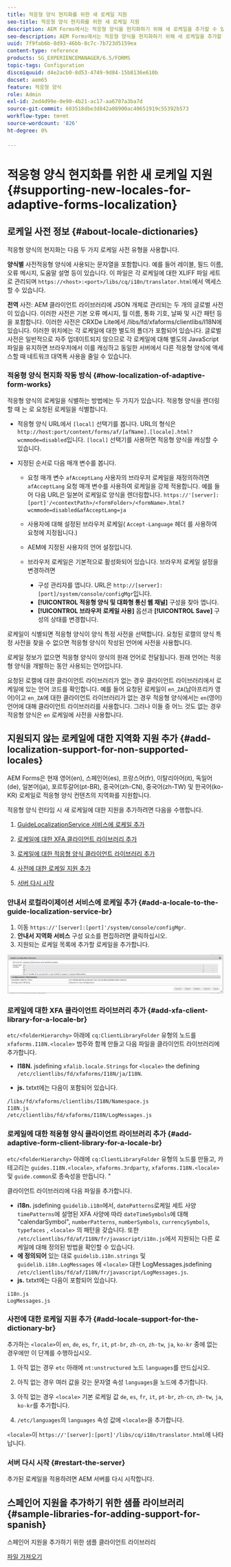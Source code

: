 ```yaml
---
title: 적응형 양식 현지화를 위한 새 로케일 지원
seo-title: 적응형 양식 현지화를 위한 새 로케일 지원
description: AEM Forms에서는 적응형 양식을 현지화하기 위해 새 로케일을 추가할 수 있습니다. 기본적으로 지원되는 로케일은 영어, 프랑스어, 독일어 및 일본어입니다.
seo-description: AEM Forms에서는 적응형 양식을 현지화하기 위해 새 로케일을 추가할 수 있습니다. 기본적으로 지원되는 로케일은 영어, 프랑스어, 독일어 및 일본어입니다.
uuid: 7f9fab6b-8d93-46bb-8c7c-7b723d5159ea
content-type: reference
products: SG_EXPERIENCEMANAGER/6.5/FORMS
topic-tags: Configuration
discoiquuid: d4e2acb0-8d53-4749-9d84-15b8136e610b
docset: aem65
feature: 적응형 양식
role: Admin
exl-id: 2ed4d99e-0e90-4b21-ac17-aa6707a3ba7d
source-git-commit: 603518dbe3d842a08900ac40651919c55392b573
workflow-type: tm+mt
source-wordcount: '826'
ht-degree: 0%

---
```


# 적응형 양식 현지화를 위한 새 로케일 지원{#supporting-new-locales-for-adaptive-forms-localization}

## 로케일 사전 정보 {#about-locale-dictionaries}

적응형 양식의 현지화는 다음 두 가지 로케일 사전 유형을 사용합니다.

**양식별** 사전적응형 양식에 사용되는 문자열을 포함합니다. 예를 들어 레이블, 필드 이름, 오류 메시지, 도움말 설명 등이 있습니다. 이 파일은 각 로케일에 대한 XLIFF 파일 세트로 관리되며 `https://<host>:<port>/libs/cq/i18n/translator.html`에서 액세스할 수 있습니다.

**전역** 사전: AEM 클라이언트 라이브러리에 JSON 개체로 관리되는 두 개의 글로벌 사전이 있습니다. 이러한 사전은 기본 오류 메시지, 월 이름, 통화 기호, 날짜 및 시간 패턴 등을 포함합니다. 이러한 사전은 CRXDe Lite에서 /libs/fd/xfaforms/clientlibs/I18N에 있습니다. 이러한 위치에는 각 로케일에 대한 별도의 폴더가 포함되어 있습니다. 글로벌 사전은 일반적으로 자주 업데이트되지 않으므로 각 로케일에 대해 별도의 JavaScript 파일을 유지하면 브라우저에서 이를 캐싱하고 동일한 서버에서 다른 적응형 양식에 액세스할 때 네트워크 대역폭 사용을 줄일 수 있습니다.

### 적응형 양식 현지화 작동 방식 {#how-localization-of-adaptive-form-works}

적응형 양식의 로케일을 식별하는 방법에는 두 가지가 있습니다. 적응형 양식을 렌더링할 때 는 로 요청된 로케일을 식별합니다.

* 적응형 양식 URL에서 `[local]` 선택기를 봅니다. URL의 형식은 `http://host:port/content/forms/af/[afName].[locale].html?wcmmode=disabled`입니다. `[local]` 선택기를 사용하면 적응형 양식을 캐싱할 수 있습니다.

* 지정된 순서로 다음 매개 변수를 봅니다.

   * 요청 매개 변수 `afAcceptLang`
사용자의 브라우저 로케일을 재정의하려면 
`afAcceptLang` 요청 매개 변수를 사용하여 로케일을 강제 적용합니다. 예를 들어 다음 URL은 일본어 로케일로 양식을 렌더링합니다.
      `https://'[server]:[port]'/<contextPath>/<formFolder>/<formName>.html?wcmmode=disabled&afAcceptLang=ja`

   * 사용자에 대해 설정된 브라우저 로케일( `Accept-Language` 헤더 를 사용하여 요청에 지정됩니다.)

   * AEM에 지정된 사용자의 언어 설정입니다.

   * 브라우저 로케일은 기본적으로 활성화되어 있습니다. 브라우저 로케일 설정을 변경하려면
      * 구성 관리자를 엽니다. URL은 `http://[server]:[port]/system/console/configMgr`입니다.
      * **[!UICONTROL 적응형 양식 및 대화형 통신 웹 채널]** 구성을 찾아 엽니다.
      * **[!UICONTROL 브라우저 로케일 사용]** 옵션과 **[!UICONTROL Save]** 구성의 상태를 변경합니다.

로케일이 식별되면 적응형 양식이 양식 특정 사전을 선택합니다. 요청된 로캘의 양식 특정 사전을 찾을 수 없으면 적응형 양식이 작성된 언어에 사전을 사용합니다.

로케일 정보가 없으면 적응형 양식이 양식의 원래 언어로 전달됩니다. 원래 언어는 적응형 양식을 개발하는 동안 사용되는 언어입니다.

요청된 로캘에 대한 클라이언트 라이브러리가 없는 경우 클라이언트 라이브러리에서 로케일에 있는 언어 코드를 확인합니다. 예를 들어 요청된 로케일이 `en_ZA`(남아프리카 영어)이고 `en_ZA`에 대한 클라이언트 라이브러리가 없는 경우 적응형 양식에서는 `en`(영어) 언어에 대해 클라이언트 라이브러리를 사용합니다. 그러나 이들 중 어느 것도 없는 경우 적응형 양식은 `en` 로케일에 사전을 사용합니다.

## 지원되지 않는 로케일에 대한 지역화 지원 추가 {#add-localization-support-for-non-supported-locales}

AEM Forms은 현재 영어(en), 스페인어(es), 프랑스어(fr), 이탈리아어(it), 독일어(de), 일본어(ja), 포르투갈어(pt-BR), 중국어(zh-CN), 중국어(zh-TW) 및 한국어(ko-KR) 로케일로 적응형 양식 컨텐츠의 지역화를 지원합니다.

적응형 양식 런타임 시 새 로케일에 대한 지원을 추가하려면 다음을 수행합니다.

1. [GuideLocalizationService 서비스에 로케일 추가](../../forms/using/supporting-new-language-localization.md#p-add-a-locale-to-the-guide-localization-service-br-p)

1. [로케일에 대한 XFA 클라이언트 라이브러리 추가](../../forms/using/supporting-new-language-localization.md#p-add-xfa-client-library-for-a-locale-br-p)

1. [로케일에 대한 적응형 양식 클라이언트 라이브러리 추가](../../forms/using/supporting-new-language-localization.md#p-add-adaptive-form-client-library-for-a-locale-br-p)
1. [사전에 대한 로케일 지원 추가](../../forms/using/supporting-new-language-localization.md#p-add-locale-support-for-the-dictionary-br-p)
1. [서버 다시 시작](../../forms/using/supporting-new-language-localization.md#p-restart-the-server-p)

### 안내서 로컬라이제이션 서비스에 로케일 추가 {#add-a-locale-to-the-guide-localization-service-br}

1. 이동 `https://'[server]:[port]'/system/console/configMgr`.
1. **안내서 지역화 서비스** 구성 요소를 편집하려면 클릭하십시오.
1. 지원되는 로케일 목록에 추가할 로케일을 추가합니다.

![GuideLocalizationService](assets/configservice.png)

### 로케일에 대한 XFA 클라이언트 라이브러리 추가 {#add-xfa-client-library-for-a-locale-br}

`etc/<folderHierarchy>` 아래에 `cq:ClientLibraryFolder` 유형의 노드를 `xfaforms.I18N.<locale>` 범주와 함께 만들고 다음 파일을 클라이언트 라이브러리에 추가합니다.

* **I18N.** jsdefining  `xfalib.locale.Strings` for  `<locale>` the defining  `/etc/clientlibs/fd/xfaforms/I18N/ja/I18N`.

* **js.** txtxt에는 다음이 포함되어 있습니다.

```text
/libs/fd/xfaforms/clientlibs/I18N/Namespace.js
I18N.js
/etc/clientlibs/fd/xfaforms/I18N/LogMessages.js
```

### 로케일에 대한 적응형 양식 클라이언트 라이브러리 추가 {#add-adaptive-form-client-library-for-a-locale-br}

`etc/<folderHierarchy>` 아래에 `cq:ClientLibraryFolder` 유형의 노드를 만들고, 카테고리는 `guides.I18N.<locale>`, `xfaforms.3rdparty`, `xfaforms.I18N.<locale>` 및 `guide.common`로 종속성을 만듭니다. &quot;

클라이언트 라이브러리에 다음 파일을 추가합니다.

* **i18n.** jsdefining `guidelib.i18n`에서,  `datePatterns`로케일 세트 사양 `timePatterns`에 설명된 XFA 사양에 따라  `dateTimeSymbols`에 대해 &quot;calendarSymbol&quot;,  `numberPatterns`,  `numberSymbols`,  `currencySymbols`,  `typefaces` ,  `<locale>`  [ ](https://helpx.adobe.com/content/dam/Adobe/specs/xfa_spec_3_3.pdf)의 패턴을 갖습니다. 또한 `/etc/clientlibs/fd/af/I18N/fr/javascript/i18n.js`에서 지원되는 다른 로케일에 대해 정의된 방법을 확인할 수 있습니다.
* **에 정의되어** 있는 대로  `guidelib.i18n.strings` 및 `guidelib.i18n.LogMessages` 에  `<locale>` 대한 LogMessages.jsdefining  `/etc/clientlibs/fd/af/I18N/fr/javascript/LogMessages.js`.
* **js.** txtxt에는 다음이 포함되어 있습니다.

```text
i18n.js
LogMessages.js
```

### 사전에 대한 로케일 지원 추가 {#add-locale-support-for-the-dictionary-br}

추가하는 `<locale>`이 `en`, `de`, `es`, `fr`, `it`, `pt-br`, `zh-cn`, `zh-tw`, `ja`, `ko-kr` 중에 없는 경우에만 이 단계를 수행하십시오.

1. 아직 없는 경우 `etc` 아래에 `nt:unstructured` 노드 `languages`를 만드십시오.

1. 아직 없는 경우 여러 값을 갖는 문자열 속성 `languages`을 노드에 추가합니다.
1. 아직 없는 경우 `<locale>` 기본 로케일 값 `de`, `es`, `fr`, `it`, `pt-br`, `zh-cn`, `zh-tw`, `ja`, `ko-kr`를 추가합니다.

1. `/etc/languages`의 `languages` 속성 값에 `<locale>`을 추가합니다.

`<locale>`이 `https://'[server]:[port]'/libs/cq/i18n/translator.html`에 나타납니다.

### 서버 다시 시작 {#restart-the-server}

추가된 로케일을 적용하려면 AEM 서버를 다시 시작합니다.

## 스페인어 지원을 추가하기 위한 샘플 라이브러리 {#sample-libraries-for-adding-support-for-spanish}

스페인어 지원을 추가하기 위한 샘플 클라이언트 라이브러리

[파일 가져오기](assets/sample.zip)
